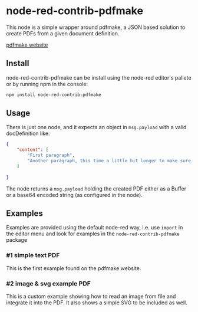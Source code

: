 # node-red-contrib-pdfmake
This node is a simple wrapper around pdfmake, a JSON based solution to create PDFs from a given document definition.

[pdfmake website](http://pdfmake.org/#/)

## Install
node-red-contrib-pdfmake can be install using the node-red editor's pallete or by running npm in the console:

``` bash
npm install node-red-contrib-pdfmake
```

## Usage
There is just one node, and it expects an object in ```msg.payload``` with a valid docDefinition like:
``` json
{ 
	"content": [
		"First paragraph",
		"Another paragraph, this time a little bit longer to make sure, this line will be divided into at least two lines"
	]
	
}
```

The node returns a ```msg.payload``` holding the created PDF either as a Buffer or a base64 encoded string (as configured in the node).

## Examples
Examples are provided using the default node-red way, i.e. use ```import``` in the editor menu and look for examples in the ```node-red-contrib-pdfmake``` package

### #1 simple text PDF
This is the first example found on the pdfmake website.

### #2 image & svg example PDF
This is a custom example showing how to read an image from file and integrate it into the PDF. It also shows a simple SVG to be included as well.
